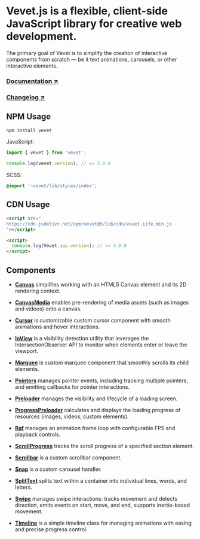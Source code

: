 # Vevet.js is a flexible, client-side JavaScript library for creative web development.

The primary goal of Vevet is to simplify the creation of interactive components from scratch — be it text animations, carousels, or other interactive elements.

### [Documentation ↗](https://vevetjs.com/)
### [Changelog ↗](https://github.com/antonbobrov/vevet/blob/master/CHANGELOG.md)

## NPM Usage

```bash
npm install vevet
```

JavaScript:

```ts
import { vevet } from 'vevet';

console.log(vevet.version); // => 5.0.0
```

SCSS:

```scss
@import '~vevet/lib/styles/index';
```

## CDN Usage

```html
<script src="
https://cdn.jsdelivr.net/npm/vevet@5/lib/cdn/vevet.iife.min.js
"></script>

<script>
  console.log(Vevet.app.version); // => 5.0.0
</script>
```

## Components

- **[Canvas](https://vevetjs.com/docs/Canvas/)** simplifies working with an HTML5 Canvas element and its 2D rendering context.

- **[CanvasMedia](https://vevetjs.com/docs/CanvasMedia/)** enables pre-rendering of media assets (such as images and videos) onto a canvas.

- **[Cursor](https://vevetjs.com/docs/Cursor/)** is customizable custom cursor component with smooth animations and hover interactions.

- **[InView](https://vevetjs.com/docs/InView/)** is a visibility detection utility that leverages the IntersectionObserver API to monitor when elements enter or leave the viewport.

- **[Marquee](https://vevetjs.com/docs/Marquee/)** is custom marquee component that smoothly scrolls its child elements.

- **[Pointers](https://vevetjs.com/docs/Pointers/)** manages pointer events, including tracking multiple pointers, and emitting callbacks for pointer interactions.

- **[Preloader](https://vevetjs.com/docs/Preloader/)** manages the visibility and lifecycle of a loading screen.

- **[ProgressPreloader](https://vevetjs.com/docs/ProgressPreloader/)** calculates and displays the loading progress of resources (images, videos, custom elements).

- **[Raf](https://vevetjs.com/docs/Raf/)** manages an animation frame loop with configurable FPS and playback controls.

- **[ScrollProgress](https://vevetjs.com/docs/ScrollProgress/)** tracks the scroll progress of a specified section element.

- **[Scrollbar](https://vevetjs.com/docs/Scrollbar/)** is a custom scrollbar component.

- **[Snap](https://vevetjs.com/docs/Snap/)** is a custom carousel handler.

- **[SplitText](https://vevetjs.com/docs/SplitText/)** splits text within a container into individual lines, words, and letters.

- **[Swipe](https://vevetjs.com/docs/Swipe/)** manages swipe interactions: tracks movement and detects direction, emits events on start, move, and end, supports inertia-based movement.

- **[Timeline](https://vevetjs.com/docs/Timeline/)** is a simple timeline class for managing animations with easing and precise progress control.